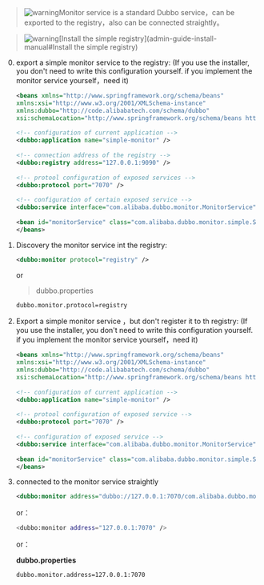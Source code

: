 > ![warning](sources/images/check.gif)Monitor service is a standard Dubbo service，can be exported to the registry，also can be connected straightly。

> ![warning](sources/images/check.gif)[Install the simple registry](admin-guide-install-manual#Install the simple registry)

0. export a simple monitor service to the registry: (If you use the installer, you don't need to write this configuration yourself. if you implement the monitor service yourself，need it)

      ```xml
      <beans xmlns="http://www.springframework.org/schema/beans"
      xmlns:xsi="http://www.w3.org/2001/XMLSchema-instance"
      xmlns:dubbo="http://code.alibabatech.com/schema/dubbo"
      xsi:schemaLocation="http://www.springframework.org/schema/beans http://www.springframework.org/schema/beans/spring-beans-2.5.xsdhttp://code.alibabatech.com/schema/dubbo http://code.alibabatech.com/schema/dubbo/dubbo.xsd">
       
      <!-- configuration of current application -->
      <dubbo:application name="simple-monitor" />
       
      <!-- connection address of the registry -->
      <dubbo:registry address="127.0.0.1:9090" />
       
      <!-- protool configuration of exposed services -->
      <dubbo:protocol port="7070" />
       
      <!-- configuration of certain exposed service -->
      <dubbo:service interface="com.alibaba.dubbo.monitor.MonitorService" ref="monitorService" />
       
      <bean id="monitorService" class="com.alibaba.dubbo.monitor.simple.SimpleMonitorService" />
      </beans>
      ```

1. Discovery the monitor service int the registry:

    ```xml
    <dubbo:monitor protocol="registry" />
    ```

    or

    > dubbo.properties

    ```xml
    dubbo.monitor.protocol=registry
    ```

2. Export a simple monitor service ，but don't register it to th registry: (If you use the installer, you don't need to write this configuration yourself. if you implement the monitor service yourself，need it)

    ```xml   
    <beans xmlns="http://www.springframework.org/schema/beans"
    xmlns:xsi="http://www.w3.org/2001/XMLSchema-instance"
    xmlns:dubbo="http://code.alibabatech.com/schema/dubbo"
    xsi:schemaLocation="http://www.springframework.org/schema/beans http://www.springframework.org/schema/beans/spring-beans-2.5.xsdhttp://code.alibabatech.com/schema/dubbo http://code.alibabatech.com/schema/dubbo/dubbo.xsd">
     
    <!-- configuration of current application -->
    <dubbo:application name="simple-monitor" />
     
    <!-- protool configuration of exposed service -->
    <dubbo:protocol port="7070" />
     
    <!-- configuration of exposed service -->
    <dubbo:service interface="com.alibaba.dubbo.monitor.MonitorService" ref="monitorService" registry="N/A" />
     
    <bean id="monitorService" class="com.alibaba.dubbo.monitor.simple.SimpleMonitorService" />   
    </beans>
    ```

3. connected to the monitor service straightly

    ```xml
    <dubbo:monitor address="dubbo://127.0.0.1:7070/com.alibaba.dubbo.monitor.MonitorService" />
    ```

    or：

    ```sh
    <dubbo:monitor address="127.0.0.1:7070" />
    ```

    or：

    **dubbo.properties**

    ```sh
    dubbo.monitor.address=127.0.0.1:7070
    ```


